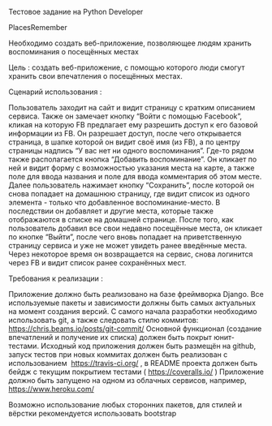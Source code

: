 Тестовое задание на Python Developer

PlacesRemember

Необходимо создать веб-приложение, позволяющее людям хранить воспоминания о
посещённых местах

Цель​ : 
создать веб-приложение, с помощью которого люди смогут хранить свои
впечатления о посещённых местах.

Сценарий использования​ :

Пользователь заходит на сайт и видит страницу с кратким описанием сервиса. Также
он замечает кнопку “Войти с помощью Facebook”, кликая на которую FB предлагает
ему разрешить доступ к его базовой информации из FB.
Он разрешает доступ, после чего открывается страница, в шапке которой он видит
своё имя (из FB), а по центру страницы надпись “У вас нет ни одного воспоминания”.
Где-то рядом также располагается кнопка “Добавить воспоминание”. Он кликает по
ней и видит форму с возможностью указания места на карте, а также поле для ввода
названия и поле для ввода комментария об этом месте.
Далее пользователь нажимает кнопку “Сохранить”, после которой он снова попадает
на домашнюю страницу, где видит список из одного элемента - только что
добавленное воспоминание-место.
В последствии он добавляет и другие места, которые также отображаются в списке на
домашней странице.
После того, как пользователь добавил все свои недавно посещённые места, он
кликает по кнопке “Выйти”, после чего вновь попадает на приветственную страницу
сервиса и уже не может увидеть ранее введённые места.
Через некоторое время он возвращается на сервис, снова логинится через FB и видит
список ранее сохранённых мест.

Требования к реализации​ :

Приложение должно быть реализовано на базе фреймворка Django.
Все используемые пакеты и зависимости должны быть самых актуальных на момент
создания версий.
С самого начала разработки необходимо использовать git, а также следовать стилю
коммитов: ​ https://chris.beams.io/posts/git-commit/
Основной функционал (создание впечатлений и получение их списка) должен быть
покрыт юнит-тестами.
Исходный код приложения должен быть размещён на github, запуск тестов при новых
коммитах должен быть реализован с использованием ​ https://travis-ci.org/​ , в README
проекта должен быть бейдж с текущим покрытием тестами (​ https://coveralls.io/​ )
Приложение должно быть запущено на одном из облачных сервисов, например,
https://www.heroku.com/

Возможно использование любых сторонних пакетов, для стилей и вёрстки
рекомендуется использовать bootstrap